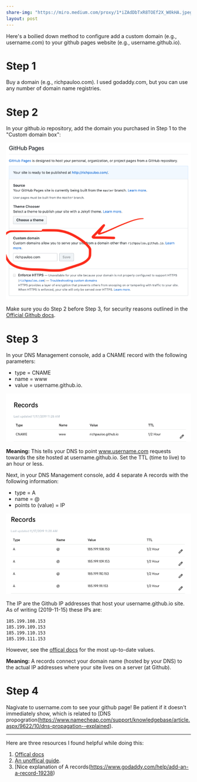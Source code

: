 ```yaml
---
share-img: "https://miro.medium.com/proxy/1*iZAdDbTxR8TOEf2X_W0kHA.jpeg"
layout: post
---
```



Here's a boilied down method to configure add a custom domain (e.g., username.com) to your github pages website (e.g., username.github.io).   

# Step 1

Buy a domain (e.g., richpauloo.com). I used godaddy.com, but you can use any number of domain name registries.  

# Step 2  

In your github.io repository, add the domain you purchased in Step 1 to the "Custom domain box":  

![](/img/cd.png)  

Make sure you do Step 2 before Step 3, for security reasons outlined in the [Official Github docs](https://help.github.com/en/github/working-with-github-pages/managing-a-custom-domain-for-your-github-pages-site#about-custom-domain-configuration).  

# Step 3 

In your DNS Management console, add a CNAME record with the following parameters:  

* type = CNAME
* name = www
* value = username.github.io.

![](/img/cn.png)  

**Meaning:** This tells your DNS to point www.username.com requests towards the site hosted at username.github.io. Set the TTL (time to live) to an hour or less.  

Next, in your DNS Management console, add 4 separate A records with the following information:  

* type = A  
* name = @  
* points to (value) = IP  

![](/img/ar.png)  

The IP are the Github IP addresses that host your username.github.io site. As of writing (2019-11-15) these IPs are: 

```
185.199.108.153
185.199.109.153
185.199.110.153
185.199.111.153
```

However, see the [offical docs](https://help.github.com/en/github/working-with-github-pages/managing-a-custom-domain-for-your-github-pages-site#about-custom-domain-configuration) for the most up-to-date values.  

**Meaning:** A records connect your domain name (hosted by your DNS) to the actual IP addresses where your site lives on a server (at Github).  

# Step 4

Nagivate to username.com to see your github page! Be patient if it doesn't immediately show, which is related to [DNS propogration(https://www.namecheap.com/support/knowledgebase/article.aspx/9622/10/dns-propagation--explained). 

***  


Here are three resources I found helpful while doing this:

1. [Offical docs](https://help.github.com/en/github/working-with-github-pages/managing-a-custom-domain-for-your-github-pages-site#about-custom-domain-configuration)
2. [An unoffical guide](https://medium.com/@hossainkhan/using-custom-domain-for-github-pages-86b303d3918a).  
3. [Nice explanation of A records(https://www.godaddy.com/help/add-an-a-record-19238)